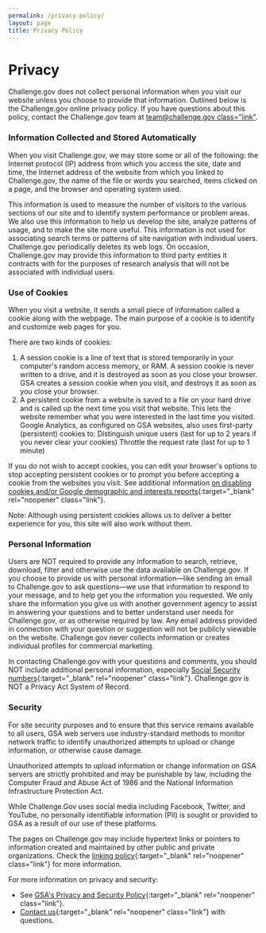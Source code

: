```yaml
---
permalink: /privacy-policy/
layout: page
title: Privacy Policy
---
```


# Privacy

Challenge.gov does not collect personal information when you visit our website unless you choose to provide that information. Outlined below is the Challenge.gov online privacy policy. If you have questions about this policy, contact the Challenge.gov team at [team@challenge.gov class="link"](mailto:team@challenge.gov).

### Information Collected and Stored Automatically
When you visit Challenge.gov, we may store some or all of the following: the Internet protocol (IP) address from which you access the site, date and time, the Internet address of the website from which you linked to Challenge.gov, the name of the file or words you searched, items clicked on a page, and the browser and operating system used.

This information is used to measure the number of visitors to the various sections of our site and to identify system performance or problem areas. We also use this information to help us develop the site, analyze patterns of usage, and to make the site more useful. This information is not used for associating search terms or patterns of site navigation with individual users. Challenge.gov periodically deletes its web logs. On occasion, Challenge.gov may provide this information to third party entities it contracts with for the purposes of research analysis that will not be associated with individual users.

### Use of Cookies

When you visit a website, it sends a small piece of information called a cookie along with the webpage. The main purpose of a cookie is to identify and customize web pages for you.

There are two kinds of cookies:
1. A session cookie is a line of text that is stored temporarily in your computer's random access memory, or RAM. A session cookie is never written to a drive, and it is destroyed as soon as you close your browser. GSA creates a session cookie when you visit, and destroys it as soon as you close your browser.
2. A persistent cookie from a website is saved to a file on your hard drive and is called up the next time you visit that website. This lets the website remember what you were interested in the last time you visited. Google Analytics, as configured on GSA websites, also uses first-party (persistent) cookies to:
Distinguish unique users (last for up to 2 years if you never clear your cookies)
Throttle the request rate (last for up to 1 minute)

If you do not wish to accept cookies, you can edit your browser's options to stop accepting persistent cookies or to prompt you before accepting a cookie from the websites you visit. See additional information [on disabling cookies and/or Google demographic and interests reports](https://www.usa.gov/optout-instructions){:target="_blank" rel="noopener" class="link"}.

Note: Although using persistent cookies allows us to deliver a better experience for you, this site will also work without them.

### Personal Information

Users are NOT required to provide any information to search, retrieve, download, filter and otherwise use the data available on Challenge.gov. If you choose to provide us with personal information—like sending an email to Challenge.gov to ask questions—we use that information to respond to your message, and to help get you the information you requested. We only share the information you give us with another government agency to assist in answering your questions and to better understand user needs for Challenge.gov, or as otherwise required by law. Any email address provided in connection with your question or suggestion will not be publicly viewable on the website. Challenge.gov never collects information or creates individual profiles for commercial marketing.

In contacting Challenge.gov with your questions and comments, you should NOT include additional personal information, especially [Social Security numbers](https://www.ssa.gov/pubs/EN-05-10002.pdf){:target="_blank" rel="noopener" class="link"}. Challenge.gov is NOT a Privacy Act System of Record. 


### Security

For site security purposes and to ensure that this service remains available to all users, GSA web servers use industry-standard methods to monitor network traffic to identify unauthorized attempts to upload or change information, or otherwise cause damage. 

Unauthorized attempts to upload information or change information on GSA servers are strictly prohibited and may be punishable by law, including the Computer Fraud and Abuse Act of 1986 and the National Information Infrastructure Protection Act.

While Challenge.Gov uses social media including Facebook, Twitter, and YouTube, no personally identifiable information (PII) is sought or provided to GSA as a result of our use of these platforms. 

The pages on Challenge.gov may include hypertext links or pointers to information created and maintained by other public and private organizations. Check the [linking policy](https://www.gsa.gov/website-information/linking-policy){:target="_blank" rel="noopener" class="link"} for more information.

For more information on privacy and security:

* See [GSA's Privacy and Security Policy](https://www.gsa.gov/reference/gsa-privacy-program){:target="_blank" rel="noopener" class="link"}. 
* [Contact us](mailto:team@challenge.gov){:target="_blank" rel="noopener" class="link"} with questions.
